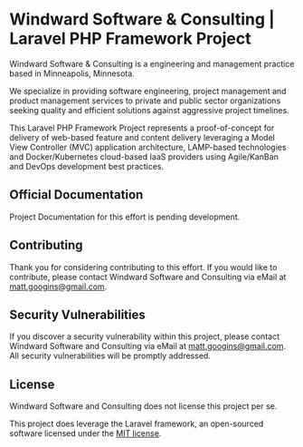 # Windward Software & Consulting | Laravel PHP Framework Project

Windward Software & Consulting is a engineering and management practice based in Minneapolis, Minnesota.

We specialize in providing software engineering, project management and product management services to private and public sector organizations seeking quality and efficient solutions against aggressive project timelines.

This Laravel PHP Framework Project represents a proof-of-concept for delivery of web-based feature and content delivery leveraging a Model View Controller (MVC) application architecture, LAMP-based technologies and Docker/Kubernetes cloud-based IaaS providers using Agile/KanBan and DevOps development best practices.

## Official Documentation

Project Documentation for this effort is pending development.

## Contributing

Thank you for considering contributing to this effort. If you would like to contribute, please contact Windward Software and Consulting via eMail at matt.googins@gmail.com.

## Security Vulnerabilities

If you discover a security vulnerability within this project, please contact Windward Software and Consulting via eMail at matt.googins@gmail.com. All security vulnerabilities will be promptly addressed.

## License

Windward Software and Consulting does not license this project per se.

This project does leverage the Laravel framework, an open-sourced software licensed under the [MIT license](http://opensource.org/licenses/MIT).
